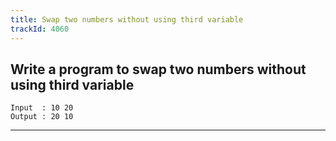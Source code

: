 ```yaml
---
title: Swap two numbers without using third variable
trackId: 4060
---
```


## Write a program to swap two numbers without using third variable

```
Input  : 10 20
Output : 20 10
```

---
